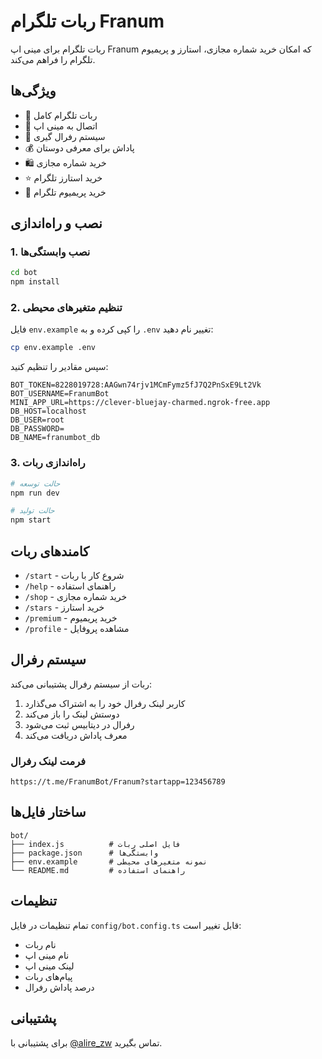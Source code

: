# ربات تلگرام Franum

ربات تلگرام برای مینی اپ Franum که امکان خرید شماره مجازی، استارز و پریمیوم تلگرام را فراهم می‌کند.

## ویژگی‌ها

- 🤖 ربات تلگرام کامل
- 🔗 اتصال به مینی اپ
- 🎯 سیستم رفرال گیری
- 💰 پاداش برای معرفی دوستان
- 🛍️ خرید شماره مجازی
- ⭐ خرید استارز تلگرام
- 👑 خرید پریمیوم تلگرام

## نصب و راه‌اندازی

### 1. نصب وابستگی‌ها
```bash
cd bot
npm install
```

### 2. تنظیم متغیرهای محیطی
فایل `env.example` را کپی کرده و به `.env` تغییر نام دهید:

```bash
cp env.example .env
```

سپس مقادیر را تنظیم کنید:

```env
BOT_TOKEN=8228019728:AAGwn74rjv1MCmFymz5fJ7Q2PnSxE9Lt2Vk
BOT_USERNAME=FranumBot
MINI_APP_URL=https://clever-bluejay-charmed.ngrok-free.app
DB_HOST=localhost
DB_USER=root
DB_PASSWORD=
DB_NAME=franumbot_db
```

### 3. راه‌اندازی ربات
```bash
# حالت توسعه
npm run dev

# حالت تولید
npm start
```

## کامندهای ربات

- `/start` - شروع کار با ربات
- `/help` - راهنمای استفاده
- `/shop` - خرید شماره مجازی
- `/stars` - خرید استارز
- `/premium` - خرید پریمیوم
- `/profile` - مشاهده پروفایل

## سیستم رفرال

ربات از سیستم رفرال پشتیبانی می‌کند:

1. کاربر لینک رفرال خود را به اشتراک می‌گذارد
2. دوستش لینک را باز می‌کند
3. رفرال در دیتابیس ثبت می‌شود
4. معرف پاداش دریافت می‌کند

### فرمت لینک رفرال
```
https://t.me/FranumBot/Franum?startapp=123456789
```

## ساختار فایل‌ها

```
bot/
├── index.js          # فایل اصلی ربات
├── package.json      # وابستگی‌ها
├── env.example       # نمونه متغیرهای محیطی
└── README.md         # راهنمای استفاده
```

## تنظیمات

تمام تنظیمات در فایل `config/bot.config.ts` قابل تغییر است:

- نام ربات
- نام مینی اپ
- لینک مینی اپ
- پیام‌های ربات
- درصد پاداش رفرال

## پشتیبانی

برای پشتیبانی با [@alire_zw](https://t.me/alire_zw) تماس بگیرید.
